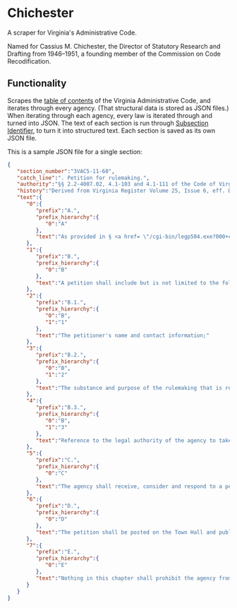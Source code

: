 # Chichester

A scraper for Virginia's Administrative Code.

Named for Cassius M. Chichester, the Director of Statutory Research and Drafting from 1946–1951, a founding member of the Commission on Code Recodification.

## Functionality

Scrapes the [table of contents](http://leg1.state.va.us/000/reg/TOC.HTM) of the Virginia Administrative Code, and iterates through every agency. (That structural data is stored as JSON files.) When iterating through each agency, every law is iterated through and turned into JSON. The text of each section is run through [Subsection Identifier](https://github.com/statedecoded/subsection-identifier), to turn it into structured text. Each section is saved as its own JSON file.

This is a sample JSON file for a single section:

```json
{
   "section_number":"3VAC5-11-60",
   "catch_line":". Petition for rulemaking.",
   "authority":"§§ 2.2-4007.02, 4.1-103 and 4.1-111 of the Code of Virginia.",
   "history":"Derived from Virginia Register Volume 25, Issue 6, eff. December 24, 2008.",
   "text":{
      "0":{
         "prefix":"A.",
         "prefix_hierarchy":{
            "0":"A"
         },
         "text":"As provided in § <a href= \"/cgi-bin/legp504.exe?000+cod+2.2-4007\">2.2-4007</a> of the Code of Virginia, any person may petition the agency to consider a regulatory action."
      },
      "1":{
         "prefix":"B.",
         "prefix_hierarchy":{
            "0":"B"
         },
         "text":"A petition shall include but is not limited to the following information:"
      },
      "2":{
         "prefix":"B.1.",
         "prefix_hierarchy":{
            "0":"B",
            "1":"1"
         },
         "text":"The petitioner's name and contact information;"
      },
      "3":{
         "prefix":"B.2.",
         "prefix_hierarchy":{
            "0":"B",
            "1":"2"
         },
         "text":"The substance and purpose of the rulemaking that is requested, including reference to any applicable Virginia Administrative Code sections; and"
      },
      "4":{
         "prefix":"B.3.",
         "prefix_hierarchy":{
            "0":"B",
            "1":"3"
         },
         "text":"Reference to the legal authority of the agency to take the action requested."
      },
      "5":{
         "prefix":"C.",
         "prefix_hierarchy":{
            "0":"C"
         },
         "text":"The agency shall receive, consider and respond to a petition pursuant to § <a href= \"/cgi-bin/legp504.exe?000+cod+2.2-4007\">2.2-4007</a> and shall have the sole authority to dispose of the petition."
      },
      "6":{
         "prefix":"D.",
         "prefix_hierarchy":{
            "0":"D"
         },
         "text":"The petition shall be posted on the Town Hall and published in the Virginia Register."
      },
      "7":{
         "prefix":"E.",
         "prefix_hierarchy":{
            "0":"E"
         },
         "text":"Nothing in this chapter shall prohibit the agency from receiving information or from proceeding on its own motion for rulemaking."
      }
   }
}
```
